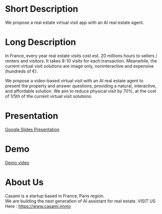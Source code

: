 # Short Description
We propose a real estate virtual visit app with an AI real estate agent.

# Long Description
In France, every year real estate visits cost est. 20 millions hours to sellers / renters and visitors. 
It takes 8-10 visits for each transaction. Meanwhile, the current virtual visit solutions are image only, noninteractive and expensive (hundreds of €).  

We propose a video-based virtual visit with an AI real estate agent to present the property and answer questions, providing a natural, interactive, and affordable solution. 
We aim to reduce physical visit by 70%, at the cost of 1/5th of the current virtual visit solutions.

# Presentation
[Google Slides Presentation](https://docs.google.com/presentation/d/1swGu0L1i43S4k53mwIBRJWb2yOD22bKvmDuUPg5wZIA/edit?usp=sharing)
# Demo
[Demo video](https://www.loom.com/share/d7576521d1914152a6e24675c3f09df8?sid=b09f4972-ea94-4193-9cc0-96c88d199b73)


# About Us
Casami is a startup based in France, Paris region.  
We are building the next generation of AI assistant for real estate.
VISIT US Here : https://www.casami.immo
